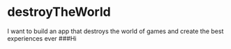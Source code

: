 # destroyTheWorld
I want to build an app that destroys the world of games and create the best experiences ever
###Hi
